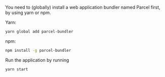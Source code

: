 You need to (globally) install a web application bundler named Parcel first, by using yarn or npm.

Yarn:

```bash
yarn global add parcel-bundler
```

npm:

```bash
npm install -g parcel-bundler
```

Run the application by running

```bash
yarn start
```
